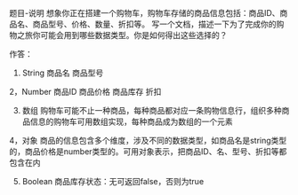 题目-说明
	想象你正在搭建一个购物车，购物车存储的商品信息包括：商品ID、商品名、商品型号、价格、数量、折扣等。
 	写一个文档，描述一下为了完成你的购物之旅你可能会用到哪些数据类型。你是如何得出这些选择的？
  
作答：
1. String
 	商品名
  	商品型号

 2，Number
  	商品ID
   	商品价格
	商品库存
	折扣
 
3. 数组
 	购物车可能不止一种商品，每种商品都对应一条购物信息行，组织多种商品信息的购物车可用数组实现，每种商品成为数组的一个元素

4，对象
  	商品的信息包含多个维度，涉及不同的数据类型，如商品名是string类型的，商品价格是number类型的。可用对象表示，把商品ID、名、型号、折扣等都包含在内

5. Boolean
	商品库存状态：无可返回false，否则为true
